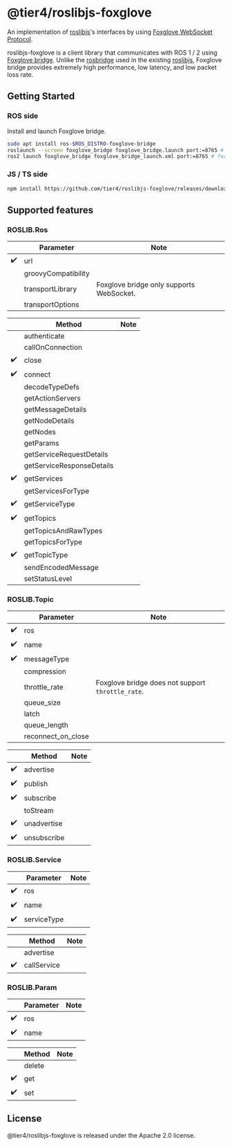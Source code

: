 # @tier4/roslibjs-foxglove

An implementation of [roslibjs](https://github.com/RobotWebTools/roslibjs)'s interfaces by using [Foxglove WebSocket Protocol](https://github.com/foxglove/ws-protocol).

roslibjs-foxglove is a client library that communicates with ROS 1 / 2 using [Foxglove bridge](https://docs.foxglove.dev/docs/connecting-to-data/ros-foxglove-bridge/). Unlike the [rosbridge](https://github.com/RobotWebTools/rosbridge_suite) used in the existing [roslibjs](https://github.com/RobotWebTools/roslibjs), Foxglove bridge provides extremely high performance, low latency, and low packet loss rate.

## Getting Started

### ROS side

Install and launch Foxglove bridge.

```sh
sudo apt install ros-$ROS_DISTRO-foxglove-bridge
roslaunch --screen foxglove_bridge foxglove_bridge.launch port:=8765 # for ROS 1
ros2 launch foxglove_bridge foxglove_bridge_launch.xml port:=8765 # for ROS 2
```

### JS / TS side

```sh
npm install https://github.com/tier4/roslibjs-foxglove/releases/download/v0.0.4/tier4-roslibjs-foxglove-0.0.4.tgz
```

## Supported features

### ROSLIB.Ros

|                    | Parameter           | Note                                     |
| ------------------ | ------------------- | ---------------------------------------- |
| :heavy_check_mark: | url                 |                                          |
|                    | groovyCompatibility |                                          |
|                    | transportLibrary    | Foxglove bridge only supports WebSocket. |
|                    | transportOptions    |                                          |

|                    | Method                    | Note |
| ------------------ | ------------------------- | ---- |
|                    | authenticate              |      |
|                    | callOnConnection          |      |
| :heavy_check_mark: | close                     |      |
| :heavy_check_mark: | connect                   |      |
|                    | decodeTypeDefs            |      |
|                    | getActionServers          |      |
|                    | getMessageDetails         |      |
|                    | getNodeDetails            |      |
|                    | getNodes                  |      |
|                    | getParams                 |      |
|                    | getServiceRequestDetails  |      |
|                    | getServiceResponseDetails |      |
| :heavy_check_mark: | getServices               |      |
|                    | getServicesForType        |      |
| :heavy_check_mark: | getServiceType            |      |
| :heavy_check_mark: | getTopics                 |      |
|                    | getTopicsAndRawTypes      |      |
|                    | getTopicsForType          |      |
| :heavy_check_mark: | getTopicType              |      |
|                    | sendEncodedMessage        |      |
|                    | setStatusLevel            |      |

### ROSLIB.Topic

|                    | Parameter          | Note                                              |
| ------------------ | ------------------ | ------------------------------------------------- |
| :heavy_check_mark: | ros                |                                                   |
| :heavy_check_mark: | name               |                                                   |
| :heavy_check_mark: | messageType        |                                                   |
|                    | compression        |                                                   |
|                    | throttle_rate      | Foxglove bridge does not support `throttle_rate`. |
|                    | queue_size         |                                                   |
|                    | latch              |                                                   |
|                    | queue_length       |                                                   |
|                    | reconnect_on_close |                                                   |

|                    | Method      | Note |
| ------------------ | ----------- | ---- |
| :heavy_check_mark: | advertise   |      |
| :heavy_check_mark: | publish     |      |
| :heavy_check_mark: | subscribe   |      |
|                    | toStream    |      |
| :heavy_check_mark: | unadvertise |      |
| :heavy_check_mark: | unsubscribe |      |

### ROSLIB.Service

|                    | Parameter   | Note |
| ------------------ | ----------- | ---- |
| :heavy_check_mark: | ros         |      |
| :heavy_check_mark: | name        |      |
| :heavy_check_mark: | serviceType |      |

|                    | Method      | Note |
| ------------------ | ----------- | ---- |
|                    | advertise   |      |
| :heavy_check_mark: | callService |      |

### ROSLIB.Param

|                    | Parameter | Note |
| ------------------ | --------- | ---- |
| :heavy_check_mark: | ros       |      |
| :heavy_check_mark: | name      |      |

|                    | Method | Note |
| ------------------ | ------ | ---- |
|                    | delete |      |
| :heavy_check_mark: | get    |      |
| :heavy_check_mark: | set    |      |

## License

@tier4/roslibjs-foxglove is released under the Apache 2.0 license.
